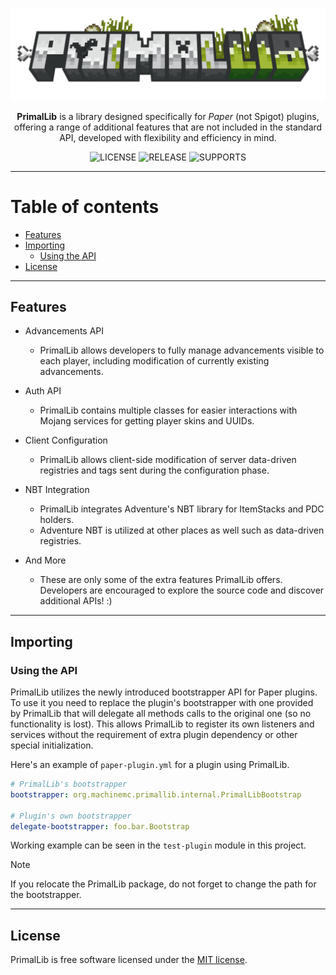 ![banner](.github/assets/logo.png)

<p align="center"><b>PrimalLib</b> is a library designed
specifically for <i>Paper</i> (not Spigot) plugins,
offering a range of additional features that are not included
in the standard API, developed with flexibility and
efficiency in mind.</p>

<p align="center">
    <img src="https://img.shields.io/github/license/pesekjak/primallib?style=for-the-badge&color=107185" alt="LICENSE">
    <img src="https://img.shields.io/github/v/release/pesekjak/primallib?style=for-the-badge&color=edb228" alt="RELEASE">
    <img src="https://img.shields.io/badge/supports-%201.20.4-8A2BE2?style=for-the-badge&color=0f9418" alt="SUPPORTS">
</p>

---

# Table of contents
* [Features](#features)
* [Importing](#importing)
  * [Using the API](#using-the-api)
* [License](#license)

---

## Features

* Advancements API
  * PrimalLib allows developers to fully manage advancements visible
    to each player, including modification of currently existing
    advancements.


* Auth API
  * PrimalLib contains multiple classes for easier interactions with
    Mojang services for getting player skins and UUIDs.


* Client Configuration
  * PrimalLib allows client-side modification of server data-driven
    registries and tags sent during the configuration phase.


* NBT Integration
  * PrimalLib integrates Adventure's NBT library for ItemStacks and
    PDC holders.
  * Adventure NBT is utilized at other places as well such as
    data-driven registries.


* And More
  * These are only some of the extra features PrimalLib offers.
    Developers are encouraged to explore the source code and
    discover additional APIs! :)

---

## Importing

### Using the API

PrimalLib utilizes the newly introduced bootstrapper API for Paper plugins.
To use it you need to replace the plugin's bootstrapper with one provided by
PrimalLib that will delegate all methods calls to the original one (so no functionality
is lost). This allows PrimalLib to register its own listeners and services without
the requirement of extra plugin dependency or other special initialization.

Here's an example of `paper-plugin.yml` for a plugin using PrimalLib.

```yaml
# PrimalLib's bootstrapper
bootstrapper: org.machinemc.primallib.internal.PrimalLibBootstrap

# Plugin's own bootstrapper
delegate-bootstrapper: foo.bar.Bootstrap
```

Working example can be seen in the `test-plugin` module in this project.

> [!NOTE]
> If you relocate the PrimalLib package, do not forget to change the path for the bootstrapper.

---

## License

PrimalLib is free software licensed under the [MIT license](LICENSE).